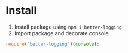 # Install

1. Install package using `npm i better-logging`
2. Import package and decorate console

```js
require('better-logging')(console);
```
